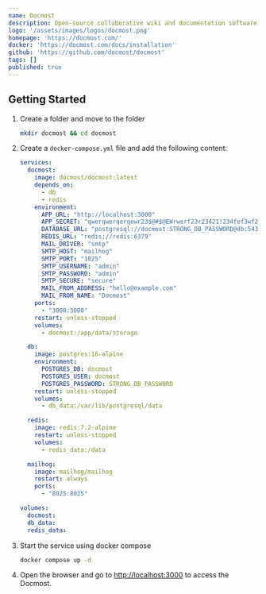 ```yaml
---
name: Docmost
description: Open-source collaborative wiki and documentation software
logo: '/assets/images/logos/docmost.png'
homepage: 'https://docmost.com/'
docker: 'https://docmost.com/docs/installation'
github: 'https://github.com/docmost/docmost'
tags: []
published: true
---
```


## Getting Started

1. Create a folder and move to the folder
    ```bash
    mkdir docmost && cd docmost
    ```
2. Create a `docker-compose.yml` file and add the following content:
    ```yaml [docker-compose.yml]
    services:
      docmost:
        image: docmost/docmost:latest
        depends_on:
          - db
          - redis
        environment:
          APP_URL: "http://localhost:3000"
          APP_SECRET: "qwerqwerqerqewr23$@#$@EWrwerf23r23421!234fef3wf234"
          DATABASE_URL: "postgresql://docmost:STRONG_DB_PASSWORD@db:5432/docmost?schema=public"
          REDIS_URL: "redis://redis:6379"
          MAIL_DRIVER: "smtp"
          SMTP_HOST: "mailhog"
          SMTP_PORT: "1025"
          SMTP_USERNAME: "admin"
          SMTP_PASSWORD: "admin"
          SMTP_SECURE: "secure"
          MAIL_FROM_ADDRESS: "hello@example.com"
          MAIL_FROM_NAME: "Docmost"
        ports:
          - "3000:3000"
        restart: unless-stopped
        volumes:
          - docmost:/app/data/storage

      db:
        image: postgres:16-alpine
        environment:
          POSTGRES_DB: docmost
          POSTGRES_USER: docmost
          POSTGRES_PASSWORD: STRONG_DB_PASSWORD
        restart: unless-stopped
        volumes:
          - db_data:/var/lib/postgresql/data

      redis:
        image: redis:7.2-alpine
        restart: unless-stopped
        volumes:
          - redis_data:/data

      mailhog:
        image: mailhog/mailhog
        restart: always
        ports:
          - "8025:8025"

    volumes:
      docmost:
      db_data:
      redis_data:
    ```
3. Start the service using docker compose
    ```bash
    docker compose up -d
    ```
4. Open the browser and go to [http://localhost:3000](http://localhost:3000) to access the Docmost.